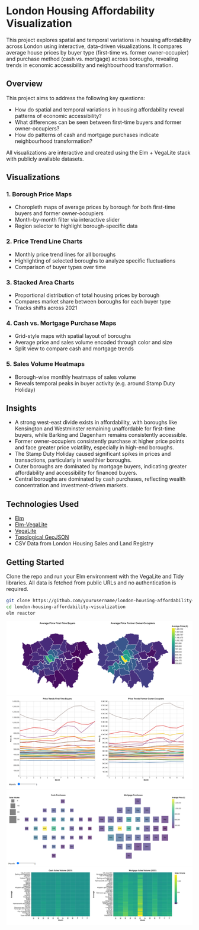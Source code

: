 # London Housing Affordability Visualization

This project explores spatial and temporal variations in housing affordability across London using interactive, data-driven visualizations. It compares average house prices by buyer type (first-time vs. former owner-occupier) and purchase method (cash vs. mortgage) across boroughs, revealing trends in economic accessibility and neighbourhood transformation.

## Overview

This project aims to address the following key questions:
- How do spatial and temporal variations in housing affordability reveal patterns of economic accessibility?
- What differences can be seen between first-time buyers and former owner-occupiers?
- How do patterns of cash and mortgage purchases indicate neighbourhood transformation?

All visualizations are interactive and created using the Elm + VegaLite stack with publicly available datasets.

## Visualizations

### 1. **Borough Price Maps**
- Choropleth maps of average prices by borough for both first-time buyers and former owner-occupiers
- Month-by-month filter via interactive slider
- Region selector to highlight borough-specific data

### 2. **Price Trend Line Charts**
- Monthly price trend lines for all boroughs
- Highlighting of selected boroughs to analyze specific fluctuations
- Comparison of buyer types over time

### 3. **Stacked Area Charts**
- Proportional distribution of total housing prices by borough
- Compares market share between boroughs for each buyer type
- Tracks shifts across 2021

### 4. **Cash vs. Mortgage Purchase Maps**
- Grid-style maps with spatial layout of boroughs
- Average price and sales volume encoded through color and size
- Split view to compare cash and mortgage trends

### 5. **Sales Volume Heatmaps**
- Borough-wise monthly heatmaps of sales volume
- Reveals temporal peaks in buyer activity (e.g. around Stamp Duty Holiday)

## Insights

- A strong west-east divide exists in affordability, with boroughs like Kensington and Westminster remaining unaffordable for first-time buyers, while Barking and Dagenham remains consistently accessible.
- Former owner-occupiers consistently purchase at higher price points and face greater price volatility, especially in high-end boroughs.
- The Stamp Duty Holiday caused significant spikes in prices and transactions, particularly in wealthier boroughs.
- Outer boroughs are dominated by mortgage buyers, indicating greater affordability and accessibility for financed buyers.
- Central boroughs are dominated by cash purchases, reflecting wealth concentration and investment-driven markets.


## Technologies Used

- [Elm](https://elm-lang.org/)
- [Elm-VegaLite](https://github.com/gicentre/elm-vegalite)
- [VegaLite](https://vega.github.io/vega-lite/)
- [Topological GeoJSON](https://gicentre.github.io/data/geoTutorials/londonBoroughs.json)
- CSV Data from London Housing Sales and Land Registry

## Getting Started

Clone the repo and run your Elm environment with the VegaLite and Tidy libraries. All data is fetched from public URLs and no authentication is required.

```bash
git clone https://github.com/yourusername/london-housing-affordability-visualization.git
cd london-housing-affordability-visualization
elm reactor
```

![](Images/image1.png)
![](Images/image2.png)
![](Images/image3.png)
![](Images/image4.png)

